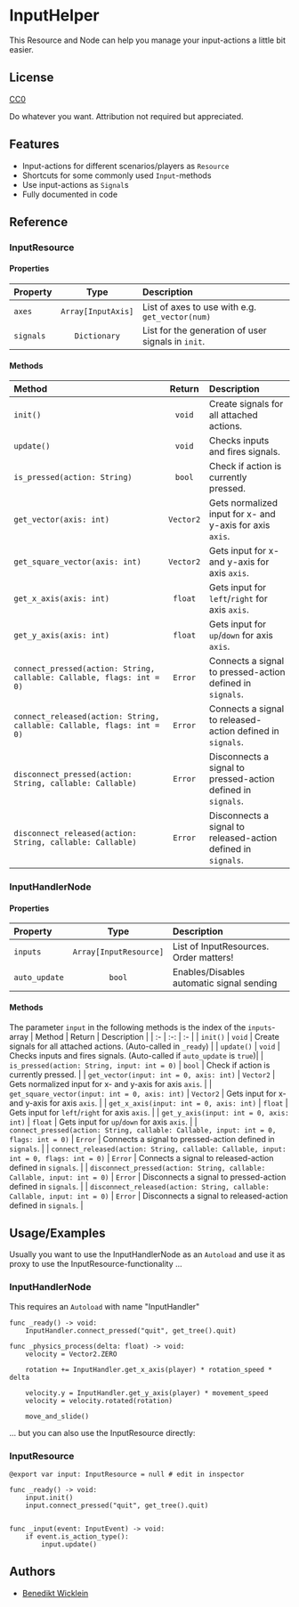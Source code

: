 
# InputHelper

This Resource and Node can help you manage your input-actions a little bit easier.

## License

[CC0](https://creativecommons.org/choose/zero/)

Do whatever you want. Attribution not required but appreciated.


## Features

- Input-actions for different scenarios/players as `Resource`
- Shortcuts for some commonly used `Input`-methods
- Use input-actions as `Signal`s
- Fully documented in code


## Reference

### InputResource

#### Properties
| Property | Type | Description |
| :- | :-: | :- |
| `axes` | `Array[InputAxis]` | List of axes to use with e.g. `get_vector(num)` |
| `signals` | `Dictionary` | List for the generation of user signals in `init`. |

#### Methods
| Method | Return | Description |
| :- | :-: | :- |
| `init()` | `void` | Create signals for all attached actions. |
| `update()` | `void` | Checks inputs and fires signals. |
| `is_pressed(action: String)` | `bool` | Check if action is currently pressed. |
| `get_vector(axis: int)` | `Vector2` | Gets normalized input for x- and y-axis for axis `axis`. |
| `get_square_vector(axis: int)` | `Vector2` | Gets input for x- and y-axis for axis `axis`. |
| `get_x_axis(axis: int)` | `float` | Gets input for `left`/`right` for axis `axis`. |
| `get_y_axis(axis: int)` | `float` | Gets input for `up`/`down` for axis `axis`. |
| `connect_pressed(action: String, callable: Callable, flags: int = 0)` | `Error` | Connects a signal to pressed-action defined in `signals`. |
| `connect_released(action: String, callable: Callable, flags: int = 0)` | `Error` | Connects a signal to released-action defined in `signals`. |
| `disconnect_pressed(action: String, callable: Callable)` | `Error` | Disconnects a signal to pressed-action defined in `signals`. |
| `disconnect_released(action: String, callable: Callable)` | `Error` | Disconnects a signal to released-action defined in `signals`. |

### InputHandlerNode

#### Properties
| Property | Type | Description |
| :- | :-: | :- |
| `inputs` | `Array[InputResource]`| List of InputResources. Order matters! |
| `auto_update` | `bool`| Enables/Disables automatic signal sending |

#### Methods
The parameter `input` in the following methods is the index of the `inputs`-array
| Method | Return | Description |
| :- | :-: | :- |
| `init()` | `void` | Create signals for all attached actions. (Auto-called in `_ready`) |
| `update()` | `void` | Checks inputs and fires signals. (Auto-called if `auto_update` is `true`)|
| `is_pressed(action: String, input: int = 0)` | `bool` | Check if action is currently pressed. |
| `get_vector(input: int = 0, axis: int)` | `Vector2` | Gets normalized input for x- and y-axis for axis `axis`. |
| `get_square_vector(input: int = 0, axis: int)` | `Vector2` | Gets input for x- and y-axis for axis `axis`. |
| `get_x_axis(input: int = 0, axis: int)` | `float` | Gets input for `left`/`right` for axis `axis`. |
| `get_y_axis(input: int = 0, axis: int)` | `float` | Gets input for `up`/`down` for axis `axis`. |
| `connect_pressed(action: String, callable: Callable, input: int = 0, flags: int = 0)` | `Error` | Connects a signal to pressed-action defined in `signals`. |
| `connect_released(action: String, callable: Callable, input: int = 0, flags: int = 0)` | `Error` | Connects a signal to released-action defined in `signals`. |
| `disconnect_pressed(action: String, callable: Callable, input: int = 0)` | `Error` | Disconnects a signal to pressed-action defined in `signals`. |
| `disconnect_released(action: String, callable: Callable, input: int = 0)` | `Error` | Disconnects a signal to released-action defined in `signals`. |

## Usage/Examples

Usually you want to use the InputHandlerNode as an `Autoload` and use it as proxy to use the InputResource-functionality ...

### InputHandlerNode
This requires an `Autoload` with name "InputHandler"
```gdscript
func _ready() -> void:
	InputHandler.connect_pressed("quit", get_tree().quit)

func _physics_process(delta: float) -> void:
	velocity = Vector2.ZERO

	rotation += InputHandler.get_x_axis(player) * rotation_speed * delta
	
	velocity.y = InputHandler.get_y_axis(player) * movement_speed
	velocity = velocity.rotated(rotation)
	
	move_and_slide()
```

... but you can also use the InputResource directly:

### InputResource
```gdscript
@export var input: InputResource = null # edit in inspector

func _ready() -> void:
	input.init()
	input.connect_pressed("quit", get_tree().quit)


func _input(event: InputEvent) -> void:
	if event.is_action_type():
		input.update()
```

## Authors

- [Benedikt Wicklein](https://github.com/whiteshampoo)


